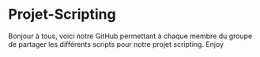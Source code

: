 # Projet-Scripting

Bonjour à tous, voici notre GitHub permettant à chaque membre du groupe de partager les différents scripts pour notre projet scripting.
Enjoy

